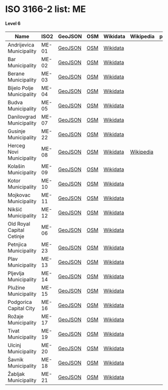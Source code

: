 # ISO 3166-2 list: ME


#### Level 6
Name | ISO2 | GeoJSON | OSM | Wikidata | Wikipedia | population 
--- | --- | --- | --- | --- | --- | --: 
Andrijevica Municipality | ME-01 | [GeoJSON](../../geojson/q8/iso2/ME/ME-01.geojson) | [OSM](https://www.openstreetmap.org/relation/2319358) | [Wikidata](https://www.wikidata.org/wiki/Q2384773) |  | 4,790
Bar Municipality | ME-02 | [GeoJSON](../../geojson/q8/iso2/ME/ME-02.geojson) | [OSM](https://www.openstreetmap.org/relation/2319526) | [Wikidata](https://www.wikidata.org/wiki/Q2604068) |  | 43,693
Berane Municipality | ME-03 | [GeoJSON](../../geojson/q8/iso2/ME/ME-03.geojson) | [OSM](https://www.openstreetmap.org/relation/2319359) | [Wikidata](https://www.wikidata.org/wiki/Q4853794) |  | 27,256
Bijelo Polje Municipality | ME-04 | [GeoJSON](../../geojson/q8/iso2/ME/ME-04.geojson) | [OSM](https://www.openstreetmap.org/relation/2319527) | [Wikidata](https://www.wikidata.org/wiki/Q4086488) |  | 43,468
Budva Municipality | ME-05 | [GeoJSON](../../geojson/q8/iso2/ME/ME-05.geojson) | [OSM](https://www.openstreetmap.org/relation/2319528) | [Wikidata](https://www.wikidata.org/wiki/Q3739214) |  | 20,982
Danilovgrad Municipality | ME-07 | [GeoJSON](../../geojson/q8/iso2/ME/ME-07.geojson) | [OSM](https://www.openstreetmap.org/relation/2319530) | [Wikidata](https://www.wikidata.org/wiki/Q3741507) |  | 18,307
Gusinje Municipality | ME-22 | [GeoJSON](../../geojson/q8/iso2/ME/ME-22.geojson) | [OSM](https://www.openstreetmap.org/relation/7460668) | [Wikidata](https://www.wikidata.org/wiki/Q16085370) |  | 3,984
Herceg Novi Municipality | ME-08 | [GeoJSON](../../geojson/q8/iso2/ME/ME-08.geojson) | [OSM](https://www.openstreetmap.org/relation/2187901) | [Wikidata](https://www.wikidata.org/wiki/Q3317366) | [Wikipedia](http://en.wikipedia.org/wiki/en%3AHerceg%20Novi%20Municipality) | 30,690
Kolašin Municipality | ME-09 | [GeoJSON](../../geojson/q8/iso2/ME/ME-09.geojson) | [OSM](https://www.openstreetmap.org/relation/2319531) | [Wikidata](https://www.wikidata.org/wiki/Q3303233) |  | 7,553
Kotor Municipality | ME-10 | [GeoJSON](../../geojson/q8/iso2/ME/ME-10.geojson) | [OSM](https://www.openstreetmap.org/relation/2319532) | [Wikidata](https://www.wikidata.org/wiki/Q4856305) |  | 22,651
Mojkovac Municipality | ME-11 | [GeoJSON](../../geojson/q8/iso2/ME/ME-11.geojson) | [OSM](https://www.openstreetmap.org/relation/2319533) | [Wikidata](https://www.wikidata.org/wiki/Q3299782) |  | 7,938
Nikšić Municipality | ME-12 | [GeoJSON](../../geojson/q8/iso2/ME/ME-12.geojson) | [OSM](https://www.openstreetmap.org/relation/2319534) | [Wikidata](https://www.wikidata.org/wiki/Q4865016) |  | 
Old Royal Capital Cetinje | ME-06 | [GeoJSON](../../geojson/q8/iso2/ME/ME-06.geojson) | [OSM](https://www.openstreetmap.org/relation/2319529) | [Wikidata](https://www.wikidata.org/wiki/Q3305075) |  | 
Petnjica Municipality | ME-23 | [GeoJSON](../../geojson/q8/iso2/ME/ME-23.geojson) | [OSM](https://www.openstreetmap.org/relation/7463938) | [Wikidata](https://www.wikidata.org/wiki/Q15630696) |  | 5,215
Plav Municipality | ME-13 | [GeoJSON](../../geojson/q8/iso2/ME/ME-13.geojson) | [OSM](https://www.openstreetmap.org/relation/2317882) | [Wikidata](https://www.wikidata.org/wiki/Q4859821) |  | 8,628
Pljevlja Municipality | ME-14 | [GeoJSON](../../geojson/q8/iso2/ME/ME-14.geojson) | [OSM](https://www.openstreetmap.org/relation/2319535) | [Wikidata](https://www.wikidata.org/wiki/Q3299950) |  | 28,124
Plužine Municipality | ME-15 | [GeoJSON](../../geojson/q8/iso2/ME/ME-15.geojson) | [OSM](https://www.openstreetmap.org/relation/2319536) | [Wikidata](https://www.wikidata.org/wiki/Q4864476) |  | 2,777
Podgorica Capital City | ME-16 | [GeoJSON](../../geojson/q8/iso2/ME/ME-16.geojson) | [OSM](https://www.openstreetmap.org/relation/2319360) | [Wikidata](https://www.wikidata.org/wiki/Q3305250) |  | 197,589
Rožaje Municipality | ME-17 | [GeoJSON](../../geojson/q8/iso2/ME/ME-17.geojson) | [OSM](https://www.openstreetmap.org/relation/2317936) | [Wikidata](https://www.wikidata.org/wiki/Q3296677) |  | 23,179
Tivat Municipality | ME-19 | [GeoJSON](../../geojson/q8/iso2/ME/ME-19.geojson) | [OSM](https://www.openstreetmap.org/relation/2319537) | [Wikidata](https://www.wikidata.org/wiki/Q3738564) |  | 14,774
Ulcinj Municipality | ME-20 | [GeoJSON](../../geojson/q8/iso2/ME/ME-20.geojson) | [OSM](https://www.openstreetmap.org/relation/2319538) | [Wikidata](https://www.wikidata.org/wiki/Q3305169) |  | 20,106
Šavnik Municipality | ME-18 | [GeoJSON](../../geojson/q8/iso2/ME/ME-18.geojson) | [OSM](https://www.openstreetmap.org/relation/2319539) | [Wikidata](https://www.wikidata.org/wiki/Q13365880) |  | 1,794
Žabljak Municipality | ME-21 | [GeoJSON](../../geojson/q8/iso2/ME/ME-21.geojson) | [OSM](https://www.openstreetmap.org/relation/2319540) | [Wikidata](https://www.wikidata.org/wiki/Q3304454) |  | 3,212

